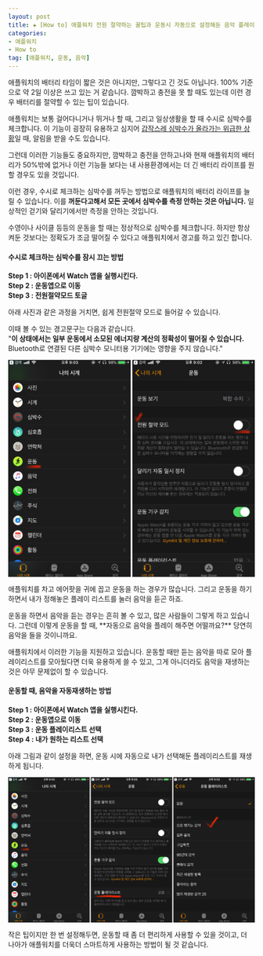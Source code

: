 ```yaml
---  
layout: post  
title: ✚ [How to] 애플워치 전원 절약하는 꿀팁과 운동시 자동으로 설정해둔 음악 플레이하기.
categories:
- 애플워치
- How to
tag: [애플워치, 운동, 음악]
---  
```

<p class="drop-korean">
애플워치의 배터리 타임이 짧은 것은 아니지만, 그렇다고 긴 것도 아닙니다. 100% 기준으로 약 2일 이상은 쓰고 있는 거 같습니다. 깜박하고 충전을 못 할 때도 있는데 이런 경우 배터리를 절약할 수 있는 팁이 있습니다. 
</p>

애플워치는 보통 걸어다니거나 뛰거나 할 때, 그리고 일상생활을 할 때 수시로 심박수를 체크합니다. 이 기능이 굉장히 유용하고 심지어 [갑작스레 심박수가 올라가는 위급한 상황](http://gisadan.github.io/how%20to/애플워치/2018/07/10/heartrate.html)일 때, 알림을 받을 수도 있습니다.

그런데 이러한 기능들도 중요하지만, 깜박하고 충전을 안하고나와 현재 애플워치의 배터리가 50%밖에 없거나 이런 기능들 보다는 내 사용환경에서는 더 긴 배터리 라이프를 원할 경우도 있을 것입니다.

이런 경우, 수시로 체크하는 심박수를 꺼두는 방법으로 애플워치의 배터리 라이프를 늘릴 수 있습니다. 이를 **꺼둔다고해서 모든 곳에서 심박수를 측정 안하는 것은 아닙니다.** 일상적인 걷기와 달리기에서만 측정을 안하는 것입니다. 

수영이나 사이클 등등의 운동을 할 때는 정상적으로 심박수를 체크합니다. 하지만 항상 켜둔 것보다는 정확도가 조금 떨어질 수 있다고 애플워치에서 경고를 하고 있긴 합니다.

#### 수시로 체크하는 심박수를 잠시 끄는 방법
**Step 1 : 아이폰에서 Watch 앱을 실행시킨다.**<br>
**Step 2 : 운동앱으로 이동**<br>
**Step 3 : 전원절약모드 토글**<br>

아래 사진과 같은 과정을 거치면, 쉽게 전원절약 모드로 들어갈 수 있습니다. 

이때 볼 수 있는 경고문구는 다음과 같습니다. <br>
"**이 상태에서는 일부 운동에서 소모된 에너지량 계산의 정확성이 떨어질 수 있습니다.** Bluetooth로 연결된 다른 심박수 모니터용 기기에는 영향을 주지 않습니다."
<div class="markdown-image">
<img src="/assets/article_images/2018-09-02-watch-workout-saving/1.png" alt="" align="middle"/></div>

<p class="drop-korean">
애플워치를 차고 에어팟을 귀에 꼽고 운동을 하는 경우가 많습니다. 그리고 운동을 하기 하면서 내가 정해놓은 플레이 리스트를 눌러 음악을 듣곤 하죠.
</p>
운동을 하면서 음악을 듣는 경우는 흔히 볼 수 있고, 많은 사람들이 그렇게 하고 있습니다. 그런데 이렇게 운동을 할 때, **자동으로 음악을 플레이 해주면 어떨까요?** 당연히 음악을 들을 것이니까요.

애플워치에서 이러한 기능을 지원하고 있습니다. 운동할 때만 듣는 음악을 따로 모아 플레이리스트를 모아뒀다면 더욱 유용하게 쓸 수 있고, 그게 아니더라도 음악을 재생하는 것은 아무 문제없이 할 수 있습니다.

#### 운동할 때, 음악을 자동재생하는 방법
**Step 1 : 아이폰에서 Watch 앱을 실행시킨다.**<br>
**Step 2 : 운동앱으로 이동**<br>
**Step 3 : 운동 플레이리스트 선택**<br>
**Step 4 : 내가 원하는 리스트 선택**<br>

아래 그림과 같이 설정을 하면, 운동 시에 자동으로 내가 선택해둔 플레이리스트를 재생하게 됩니다. 
<div class="markdown-image">
<img src="/assets/article_images/2018-09-02-watch-workout-saving/2.png" alt="" align="middle"/></div>

작은 팁이지만 한 번 설정해두면, 운동할 때 좀 더 편리하게 사용할 수 있을 것이고, 더 나아가 애플워치를 더욱더 스마트하게 사용하는 방법이 될 것 같습니다.